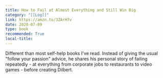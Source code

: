 ```yaml
---
title: How to Fail at Almost Everything and Still Win Big
category: "[[Log]]"
link: https://amzn.to/3ZArH7v
date: 2020-07-09
type: book
recommended: True
local-title: 
---
```

Different than most self-help books I've read. Instead of giving the usual "follow your passion" advice, he shares his personal story of failing repeatedly - at everything from corporate jobs to restaurants to video games - before creating Dilbert.